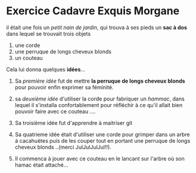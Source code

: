 # Exercice Cadavre Exquis Morgane

il était une fois un *petit nain de jardin*, qui trouva à ses pieds un **sac à dos** dans lequel se trouvait trois objets
1. une corde
2. une perruque de longs cheveux blonds
3. un couteau

Cela lui donna quelques **idées**...

1. Sa *première idée* fut de mettre **la perruque de longs cheveux blonds** pour pouvoir enfin exprimer sa féminité.

2. sa *deuxième idée* d'utiliser la corde pour fabriquer un *hammac*, dans lequel il s'installa confortablement pour réfléchir à ce qu'il allait bien pouvoir faire avec ce couteau ....


3. Sa troisième idée fut d'apprendre à maitriser git

4. Sa quatrieme idée était d'utiliser une corde pour grimper dans un arbre à cacahuètes puis de les couper tout en portant une perruque de longs cheveux blonds ..(merci JulJulJulJul!!).

5. Il commenca à jouer avec ce couteau en le lancant sur l'arbre où son hamac était attaché...

